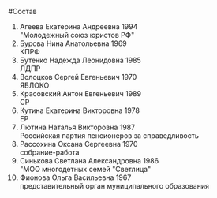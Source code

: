 #Состав
1. Агеева Екатерина Андреевна 1994   
    "Молодежный союз юристов РФ"
2. Бурова Нина Анатольевна 1969   
    КПРФ
3. Бутенко Надежда Леонидовна 1985   
    ЛДПР
4. Волоцков Сергей Евгеньевич 1970   
    ЯБЛОКО
5. Красовский Антон Евгеньевич 1989   
    СР
6. Кутина Екатерина Викторовна 1978   
    ЕР
7. Лютина Наталья Викторовна 1987   
    Российская партия пенсионеров за справедливость
8. Рассохина Оксана Сергеевна 1970   
    собрание-работа
9. Синькова Светлана Александровна 1986   
    "МОО многодетных семей "Светлица"
10. Фионова Ольга Васильевна 1967   
    представительный орган муниципального образования
